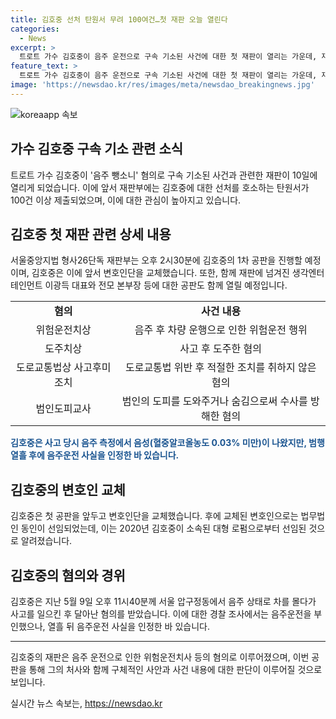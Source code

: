 ```yaml
---
title: 김호중 선처 탄원서 무려 100여건…첫 재판 오늘 열린다
categories:
  - News
excerpt: >
  트로트 가수 김호중이 음주 운전으로 구속 기소된 사건에 대한 첫 재판이 열리는 가운데, 재판부에는 김호중을 선처해달라는 탄원서가 100건 넘게 제출된 것으로 알려졌다. 김호중은 공판을 앞두고 변호인단을 교체하고, 혐의에 대해 부인하다가 음주운전 사실을 인정한 상황이다. 함께 재판에 넘겨진 기획사 대표와 본부장 등도 함께 공판에 넘겨질 예정이다.
feature_text: >
  트로트 가수 김호중이 음주 운전으로 구속 기소된 사건에 대한 첫 재판이 열리는 가운데, 재판부에는 김호중을 선처해달라는 탄원서가 100건 넘게 제출된 것으로 알려졌다. 김호중은 공판을 앞두고 변호인단을 교체하고, 혐의에 대해 부인하다가 음주운전 사실을 인정한 상황이다. 함께 재판에 넘겨진 기획사 대표와 본부장 등도 함께 공판에 넘겨질 예정이다.
image: 'https://newsdao.kr/res/images/meta/newsdao_breakingnews.jpg'
---
```


<p><img src="https://newsdao.kr/res/images/meta/newsdao_breakingnews.jpg" alt="koreaapp 속보" /></p>

<h2 data-ke-size="size26">가수 김호중 구속 기소 관련 소식</h2>

<p data-ke-size="size16">트로트 가수 김호중이 '음주 뺑소니' 혐의로 구속 기소된 사건과 관련한 재판이 10일에 열리게 되었습니다. 이에 앞서 재판부에는 김호중에 대한 선처를 호소하는 탄원서가 100건 이상 제출되었으며, 이에 대한 관심이 높아지고 있습니다.</p>

<h2 data-ke-size="size24">김호중 첫 재판 관련 상세 내용</h2>

<p data-ke-size="size16">서울중앙지법 형사26단독 재판부는 오후 2시30분에 김호중의 1차 공판을 진행할 예정이며, 김호중은 이에 앞서 변호인단을 교체했습니다. 또한, 함께 재판에 넘겨진 생각엔터테인먼트 이광득 대표와 전모 본부장 등에 대한 공판도 함께 열릴 예정입니다.</p>

<table>
  <tr>
    <td style="text-align: center; height: 17px;"><b>혐의</b></td>
    <td style="text-align: center; height: 17px;"><b>사건 내용</b></td>
  </tr>
  <tr>
    <td style="text-align: center; height: 17px;">위험운전치상</td>
    <td style="text-align: center; height: 17px;">음주 후 차량 운행으로 인한 위험운전 행위</td>
  </tr>
  <tr>
    <td style="text-align: center; height: 17px;">도주치상</td>
    <td style="text-align: center; height: 17px;">사고 후 도주한 혐의</td>
  </tr>
  <tr>
    <td style="text-align: center; height: 17px;">도로교통법상 사고후미조치</td>
    <td style="text-align: center; height: 17px;">도로교통법 위반 후 적절한 조치를 취하지 않은 혐의</td>
  </tr>
  <tr>
    <td style="text-align: center; height: 17px;">범인도피교사</td>
    <td style="text-align: center; height: 17px;">범인의 도피를 도와주거나 숨김으로써 수사를 방해한 혐의</td>
  </tr>
</table>

<p><b><span style="color: #1a5490;">김호중은 사고 당시 음주 측정에서 음성(혈중알코올농도 0.03% 미만)이 나왔지만, 범행 열흘 후에 음주운전 사실을 인정한 바 있습니다.</span></b></p>

<h2 data-ke-size="size24">김호중의 변호인 교체</h2>

<p data-ke-size="size16">김호중은 첫 공판을 앞두고 변호인단을 교체했습니다. 후에 교체된 변호인으로는 법무법인 동인이 선임되었는데, 이는 2020년 김호중이 소속된 대형 로펌으로부터 선임된 것으로 알려졌습니다. </p>

<h2 data-ke-size="size24">김호중의 혐의와 경위</h2>

<p data-ke-size="size16">김호중은 지난 5월 9일 오후 11시40분께 서울 압구정동에서 음주 상태로 차를 몰다가 사고를 일으킨 후 달아난 혐의를 받았습니다. 이에 대한 경찰 조사에서는 음주운전을 부인했으나, 열흘 뒤 음주운전 사실을 인정한 바 있습니다.</p>

<hr>

<p data-ke-size="size16">김호중의 재판은 음주 운전으로 인한 위험운전치사 등의 혐의로 이루어졌으며, 이번 공판을 통해 그의 처사와 함께 구체적인 사안과 사건 내용에 대한 판단이 이루어질 것으로 보입니다.</p>
실시간 뉴스 속보는, <a href="https://newsdao.kr" rel="dofollow">https://newsdao.kr</a>


